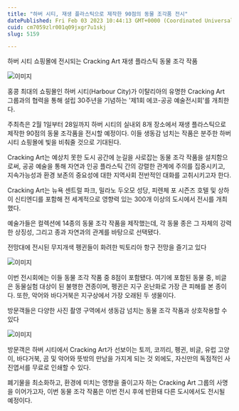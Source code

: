 ```yaml
---
title: "하버 시티, 재생 플라스틱으로 제작한 90점의 동물 조각품 전시"
datePublished: Fri Feb 03 2023 10:44:13 GMT+0000 (Coordinated Universal Time)
cuid: cm7059zlr001q09jxgr7u1skj
slug: 5159

---
```



하버 시티 쇼핑몰에 전시되는 Cracking Art 재생 플라스틱 동물 조각 작품

![이미지](https://cdn.hashnode.com/res/hashnode/image/upload/v1739257943641/e1185f2f-8492-4e23-ba2e-c4717e7fd458.jpeg)

홍콩 최대의 쇼핑몰인 하버 시티(Harbour City)가 이탈리아의 유명한 Cracking Art 그룹과의 협력을 통해 설립 30주년을 기념하는 '제1회 에코-공공 예술전시회'를 개최한다.

주최측은 2월 1일부터 28일까지 하버 시티의 실내외 8개 장소에서 재생 플라스틱으로 제작한 90점의 동물 조각품을 전시할 예정이다. 이들 생동감 넘치는 작품은 분주한 하버 시티 쇼핑몰에 빛을 비춰줄 것으로 기대된다.

Cracking Art는 예상치 못한 도시 공간에 눈길을 사로잡는 동물 조각 작품을 설치함으로써, 공공 예술을 통해 자연과 인공 플라스틱 간의 강렬한 관계에 주의를 집중시키고, 지속가능성과 환경 보존의 중요성에 대한 지역사회 전반적인 대화를 고취시키고자 한다.

Cracking Art는 뉴욕 센트럴 파크, 밀라노 두오모 성당, 피렌체 포 시즌즈 호텔 및 상하이 신티엔디를 포함해 전 세계적으로 영향력 있는 300개 이상의 도시에서 전시를 개최했다.

예술가들은 컬렉션에 14종의 동물 조각 작품을 제작했는데, 각 동물 종은 그 자체의 강력한 상징성, 그리고 종과 자연과의 관계를 바탕으로 선택됐다.

전망대에 전시된 무지개색 펭귄들이 화려한 빅토리아 항구 전망을 즐기고 있다

![이미지](https://cdn.hashnode.com/res/hashnode/image/upload/v1739257945638/086ed5c8-de32-4db3-bf71-4de3a3f119b8.jpeg)

이번 전시회에는 이들 동물 조각 작품 중 8점이 포함됐다. 여기에 포함된 동물 중, 비글은 동물실험 대상이 된 불행한 견종이며, 펭귄은 지구 온난화로 가장 큰 피해를 본 종이다. 또한, 악어와 바다거북은 지구상에서 가장 오래된 두 생물이다.

방문객들은 다양한 사진 촬영 구역에서 생동감 넘치는 동물 조각 작품과 상호작용할 수 있다

![이미지](https://cdn.hashnode.com/res/hashnode/image/upload/v1739257948656/d389a6be-7c52-409f-8637-e0a873c5efc5.jpeg)

방문객은 하버 시티에서 Cracking Art가 선보이는 토끼, 코끼리, 펭귄, 비글, 유럽 고양이, 바다거북, 곰 및 악어와 뜻밖의 만남을 가지게 되는 것 외에도, 자신만의 독점적인 사진엽서를 무료로 인쇄할 수 있다.

폐기물을 최소화하고, 환경에 미치는 영향을 줄이고자 하는 Cracking Art 그룹의 사명을 이어가고자, 이번 동물 조각 작품은 이번 전시 후에 반환돼 다른 도시에서도 전시될 예정이다.